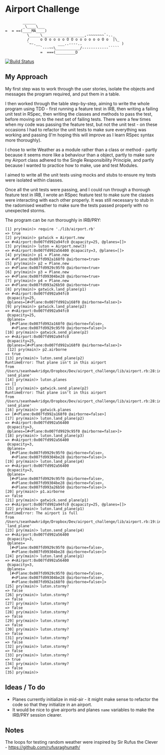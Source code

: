 Airport Challenge
=================

````
        ______
        _\____\___
=  = ==(____MA____)
          \_____\___________________,-~~~~~~~`-.._
          /     o O o o o o O O o o o o o o O o  |\_
          `~-.__        ___..----..                  )
                `---~~\___________/------------`````
                =  ===(_________D

````

[![Build Status](https://travis-ci.org/seanhawkridge/airport_challenge.svg?branch=master)](https://travis-ci.org/seanhawkridge/airport_challenge)

My Approach
---------

My first step was to work through the user stories, isolate the objects and messages the program required, and put them in a table.

I then worked through the table step-by-step, aiming to write the whole program using TDD - first running a feature test in IRB, then writing a failing unit test in RSpec, then writing the classes and methods to pass the test, before moving on to the next set of failing tests. There were a few times when my code was passing the feature test, but not the unit test - on these occasions I had to refactor the unit tests to make sure everything was working and passing (I'm hoping this will improve as I learn RSpec syntax more thoroughly).

I chose to write Weather as a module rather than a class or method - partly because it seems more like a behaviour than a object, partly to make sure my Airport class adhered to the Single Responsibility Principle, and partly because I wanted to practice how to make, use and test Modules.

I aimed to write all the unit tests using mocks and stubs to ensure my tests were isolated within classes.

Once all the unit tests were passing, and I could run through a thorough feature test in IRB, I wrote an RSpec feature test to make sure the classes were interacting with each other properly. It was still necessary to stub in the radomised weather to make sure the tests passed properly with no unexpected storms.

The program can be run thoroughly in IRB/PRY:

```
[1] pry(main)> require './lib/airport.rb'
=> true
[2] pry(main)> gatwick = Airport.new
=> #<Airport:0x007fd992a94fc0 @capacity=25, @planes=[]>
[3] pry(main)> luton = Airport.new(3)
=> #<Airport:0x007fd992a56400 @capacity=3, @planes=[]>
[4] pry(main)> p1 = Plane.new
=> #<Plane:0x007fd992a168f0 @airborne=true>
[5] pry(main)> p2 = Plane.new
=> #<Plane:0x007fd9929c95f0 @airborne=true>
[6] pry(main)> p3 = Plane.new
=> #<Plane:0x007fd99304be28 @airborne=true>
[7] pry(main)> p4 = Plane.new
=> #<Plane:0x007fd993a26b50 @airborne=true>
[8] pry(main)> gatwick.land_plane(p1)
=> #<Airport:0x007fd992a94fc0
 @capacity=25,
 @planes=[#<Plane:0x007fd992a168f0 @airborne=false>]>
[9] pry(main)> gatwick.land_plane(p2)
=> #<Airport:0x007fd992a94fc0
 @capacity=25,
 @planes=
  [#<Plane:0x007fd992a168f0 @airborne=false>,
   #<Plane:0x007fd9929c95f0 @airborne=false>]>
[10] pry(main)> gatwick.send_plane(p2)
=> #<Airport:0x007fd992a94fc0
 @capacity=25,
 @planes=[#<Plane:0x007fd992a168f0 @airborne=false>]>
 [12] pry(main)> p2.airborne
=> true
[13] pry(main)> luton.send_plane(p2)
RuntimeError: That plane isn't in this airport
from /Users/seanhawkridge/Dropbox/Dev/airport_challenge/lib/airport.rb:28:in `send_plane'
[14] pry(main)> luton.planes
=> []
[15] pry(main)> gatwick.send_plane(p2)
RuntimeError: That plane isn't in this airport
from /Users/seanhawkridge/Dropbox/Dev/airport_challenge/lib/airport.rb:28:in `send_plane'
[16] pry(main)> gatwick.planes
=> [#<Plane:0x007fd992a168f0 @airborne=false>]
[17] pry(main)> luton.land_plane(p2)
=> #<Airport:0x007fd992a56400
 @capacity=3,
 @planes=[#<Plane:0x007fd9929c95f0 @airborne=false>]>
[18] pry(main)> luton.land_plane(p3)
=> #<Airport:0x007fd992a56400
 @capacity=3,
 @planes=
  [#<Plane:0x007fd9929c95f0 @airborne=false>,
   #<Plane:0x007fd99304be28 @airborne=false>]>
[19] pry(main)> luton.land_plane(p4)
=> #<Airport:0x007fd992a56400
 @capacity=3,
 @planes=
  [#<Plane:0x007fd9929c95f0 @airborne=false>,
   #<Plane:0x007fd99304be28 @airborne=false>,
   #<Plane:0x007fd993a26b50 @airborne=false>]>
[20] pry(main)> p1.airborne
=> false
[21] pry(main)> gatwick.send_plane(p1)
=> #<Airport:0x007fd992a94fc0 @capacity=25, @planes=[]>
[22] pry(main)> luton.land_plane(p1)
RuntimeError: The airport is full
from /Users/seanhawkridge/Dropbox/Dev/airport_challenge/lib/airport.rb:19:in `land_plane'
[23] pry(main)> luton.send_plane(p4)
=> #<Airport:0x007fd992a56400
 @capacity=3,
 @planes=
  [#<Plane:0x007fd9929c95f0 @airborne=false>,
   #<Plane:0x007fd99304be28 @airborne=false>]>
[24] pry(main)> luton.land_plane(p1)
=> #<Airport:0x007fd992a56400
 @capacity=3,
 @planes=
  [#<Plane:0x007fd9929c95f0 @airborne=false>,
   #<Plane:0x007fd99304be28 @airborne=false>,
   #<Plane:0x007fd992a168f0 @airborne=false>]>
[25] pry(main)> luton.stormy?
=> false
[26] pry(main)> luton.stormy?
=> false
[27] pry(main)> luton.stormy?
=> false
[28] pry(main)> luton.stormy?
=> false
[29] pry(main)> luton.stormy?
=> false
[30] pry(main)> luton.stormy?
=> false
[31] pry(main)> luton.stormy?
=> false
[32] pry(main)> luton.stormy?
=> false
[33] pry(main)> luton.stormy?
=> true
[34] pry(main)> luton.stormy?
=> false
[35] pry(main)>

```

Ideas / To do
---------

* Planes currently initialize in mid-air - it might make sense to refactor the code so that they initialize in an airport.
* It would be nice to give airports and planes `name` variables to make the IRB/PRY session clearer.

Notes
-------

The loops for testing random weather were inspired by Sir Rufus the Clever - https://github.com/rufusraghunath/
